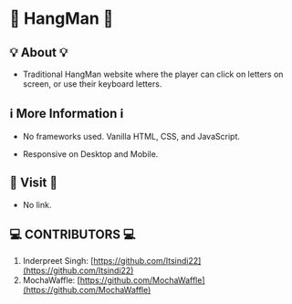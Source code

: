 # 📖 HangMan 📖

## 💡 About 💡
- Traditional HangMan website where the player can click on letters on screen, or use their keyboard
letters. 

## ℹ️ More Information ℹ️

- No frameworks used. Vanilla HTML, CSS, and JavaScript.

- Responsive on Desktop and Mobile.

## 🔗 Visit 🔗
- No link.

## 💻 CONTRIBUTORS 💻

1. Inderpreet Singh: [https://github.com/Itsindi22](https://github.com/Itsindi22)
2. MochaWaffle: [https://github.com/MochaWaffle](https://github.com/MochaWaffle)
